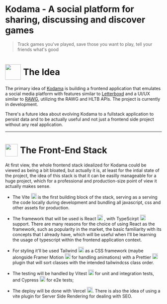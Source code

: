 # Kodama - A social platform for sharing, discussing and discover games

> Track games you've played, save those you want to play, tell your friends what's good

<h1 style="display:flex; align-items: center;"> <img src="https://slackmojis.com/emojis/5812-david_lynch/download" style="width:50px; margin-right:8px"/> The Idea</h1>

The primary idea of [Kodama](https:github.com/renandantasp/Kodama) is building a frontend application that emulates a social media platform with features similar to [Letterboxd](https:letterboxd.com) and a UI/UX similar to [RAWG](https:rawg.io), utilizing the RAWG and HLTB APIs. The project is currently in development.

There's a future idea about evolving Kodama to a fullstack application to persist data and to be actually useful and not just a frontend side project without any real application.

---

<h1 style="display:flex; align-items: center;"> <img src="https://cdn-icons-png.flaticon.com/512/3171/3171906.png" style="width:40px; margin-right:8px"/> The Front-End Stack</h1>

At first view, the whole frontend stack idealized for Kodama could be viewed as being a bit bloated, but actually it is, at least for the intial state of the project, the idea of this stack is that it can be easilly manageable for a huge project, which for a professional and production-size point of view it actually makes sense.

- The Vite <img src="https://vitejs.dev/logo-with-shadow.png" style="width:18px"/> is the first building block of the stack, serving as a serving the code locally during development and bundling all javascript, css and other assets for production.

- The framework that will be used is React <img src="https://upload.wikimedia.org/wikipedia/commons/thumb/a/a7/React-icon.svg/2300px-React-icon.svg.png" style="width:18px"/> , with TypeScirpt <img src="https://upload.wikimedia.org/wikipedia/commons/thumb/4/4c/Typescript_logo_2020.svg/1200px-Typescript_logo_2020.svg.png" style="width:18px"/> support. There are many reasons for the choice of using React as the framework, such as popularity in the market, the basic familiarity with its concepts that I already have, which will be useful when I'll be learning the usage of typescript within the frontend application context.

- For styling it'll be used Tailwind <img src="https://upload.wikimedia.org/wikipedia/commons/thumb/d/d5/Tailwind_CSS_Logo.svg/1200px-Tailwind_CSS_Logo.svg.png" style="width:18px"/> as a CSS framework (maybe alongside Framer Motion <img src="https://seeklogo.com/images/F/framer-motion-logo-DA1E33CAA1-seeklogo.com.png" style="width:18px"/> for handling animations) with a Prettier <img src="https://cdn.worldvectorlogo.com/logos/prettier-1.svg" style="width:18px"/> plugin that will sort classes with the intended tailwindcss class order.

- The testing will be handled by Vitest <img src="https://seeklogo.com/images/V/vitest-logo-9ADDA575A5-seeklogo.com.png" style="width:18px"/> for unit and integration tests, and Cypress <img src="https://pics.freeicons.io/uploads/icons/png/3556671901536211770-512.png" style="width:18px"/> for e2e tests;

- The deploy will be done with Vercel <img src="https://i.pinimg.com/originals/c4/35/6c/c4356cd5454d06585e0a46066b555172.png" style="width:18px"/>. There is also the idea of using a vite plugin for Server Side Rendering for dealing with SEO.

